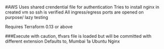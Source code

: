 #AWS 
Uses shared crendential file for authentication
Tries to install nginx in created vm so ssh is verified
All ingress/egress ports are opened on purpose/ lazy testing

Requires Terraform 0.13 or above

###Execute with caution, tfvars file is loaded but will be committed with different extension
Defaults to,
Mumbai 1a
Ubuntu
Nginx
